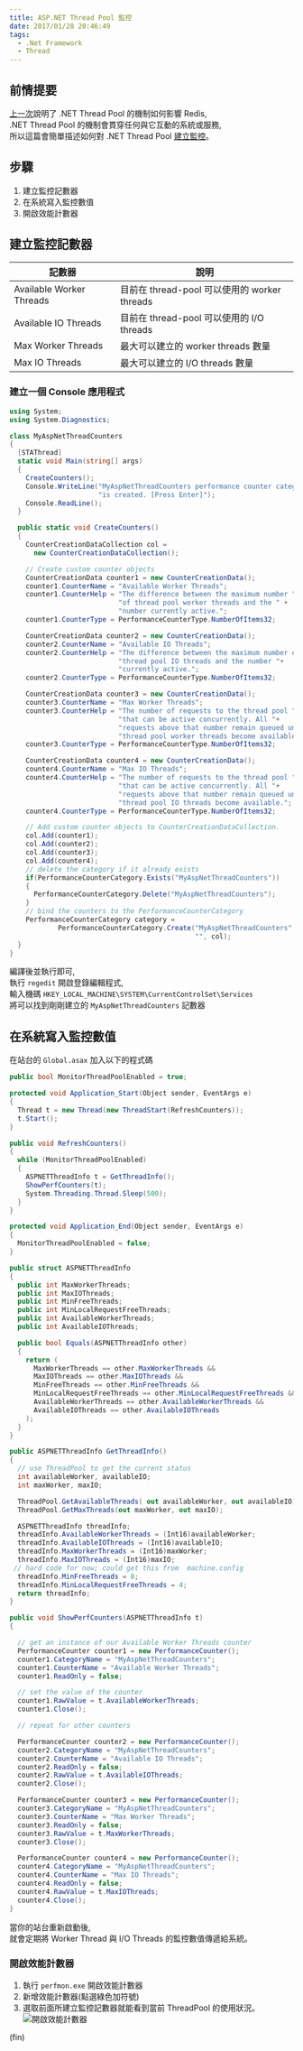 ```yaml
---
title: ASP.NET Thread Pool 監控
date: 2017/01/28 20:46:49
tags:
  - .Net Framework
  - Thread
---
```


## 前情提要

[上一次](/2016/11/21/aspdotnet_threadpool_and_redis/)說明了 .NET Thread Pool 的機制如何影響 Redis,  
.NET Thread Pool 的機制會貫穿任何與它互動的系統或服務,  
所以這篇會簡單描述如何對 .NET Thread Pool [建立監控](https://msdn.microsoft.com/zh-tw/library/ff650682.aspx)。

## 步驟

1. 建立監控記數器
2. 在系統寫入監控數值
3. 開啟效能計數器

## 建立監控記數器

| 記數器                   | 說明                                         |
| ------------------------ | -------------------------------------------- |
| Available Worker Threads | 目前在 thread-pool 可以使用的 worker threads |
| Available IO Threads     | 目前在 thread-pool 可以使用的 I/O threads    |
| Max Worker Threads       | 最大可以建立的 worker threads 數量           |
| Max IO Threads           | 最大可以建立的 I/O threads 數量              |

### 建立一個 Console 應用程式

```csharp
using System;
using System.Diagnostics;

class MyAspNetThreadCounters
{
  [STAThread]
  static void Main(string[] args)
  {
    CreateCounters();
    Console.WriteLine("MyAspNetThreadCounters performance counter category " +
                      "is created. [Press Enter]");
    Console.ReadLine();
  }

  public static void CreateCounters()
  {
    CounterCreationDataCollection col =
      new CounterCreationDataCollection();

    // Create custom counter objects
    CounterCreationData counter1 = new CounterCreationData();
    counter1.CounterName = "Available Worker Threads";
    counter1.CounterHelp = "The difference between the maximum number " +
                           "of thread pool worker threads and the " +
                           "number currently active.";
    counter1.CounterType = PerformanceCounterType.NumberOfItems32;

    CounterCreationData counter2 = new CounterCreationData();
    counter2.CounterName = "Available IO Threads";
    counter2.CounterHelp = "The difference between the maximum number of " +
                           "thread pool IO threads and the number "+
                           "currently active.";
    counter2.CounterType = PerformanceCounterType.NumberOfItems32;

    CounterCreationData counter3 = new CounterCreationData();
    counter3.CounterName = "Max Worker Threads";
    counter3.CounterHelp = "The number of requests to the thread pool "+
                           "that can be active concurrently. All "+
                           "requests above that number remain queued until " +
                           "thread pool worker threads become available.";
    counter3.CounterType = PerformanceCounterType.NumberOfItems32;

    CounterCreationData counter4 = new CounterCreationData();
    counter4.CounterName = "Max IO Threads";
    counter4.CounterHelp = "The number of requests to the thread pool " +
                           "that can be active concurrently. All "+
                           "requests above that number remain queued until " +
                           "thread pool IO threads become available.";
    counter4.CounterType = PerformanceCounterType.NumberOfItems32;

    // Add custom counter objects to CounterCreationDataCollection.
    col.Add(counter1);
    col.Add(counter2);
    col.Add(counter3);
    col.Add(counter4);
    // delete the category if it already exists
    if(PerformanceCounterCategory.Exists("MyAspNetThreadCounters"))
    {
      PerformanceCounterCategory.Delete("MyAspNetThreadCounters");
    }
    // bind the counters to the PerformanceCounterCategory
    PerformanceCounterCategory category =
            PerformanceCounterCategory.Create("MyAspNetThreadCounters",
                                              "", col);
  }
}
```

編譯後並執行即可,  
執行 `regedit` 開啟登錄編輯程式,  
輸入機碼 `HKEY_LOCAL_MACHINE\SYSTEM\CurrentControlSet\Services`  
將可以找到剛剛建立的 `MyAspNetThreadCounters` 記數器

## 在系統寫入監控數值

在站台的 `Global.asax` 加入以下的程式碼

```csharp
public bool MonitorThreadPoolEnabled = true;

protected void Application_Start(Object sender, EventArgs e)
{
  Thread t = new Thread(new ThreadStart(RefreshCounters));
  t.Start();
}

public void RefreshCounters()
{
  while (MonitorThreadPoolEnabled)
  {
    ASPNETThreadInfo t = GetThreadInfo();
    ShowPerfCounters(t);
    System.Threading.Thread.Sleep(500);
  }
}

protected void Application_End(Object sender, EventArgs e)
{
  MonitorThreadPoolEnabled = false;
}

public struct ASPNETThreadInfo
{
  public int MaxWorkerThreads;
  public int MaxIOThreads;
  public int MinFreeThreads;
  public int MinLocalRequestFreeThreads;
  public int AvailableWorkerThreads;
  public int AvailableIOThreads;

  public bool Equals(ASPNETThreadInfo other)
  {
    return (
      MaxWorkerThreads == other.MaxWorkerThreads &&
      MaxIOThreads == other.MaxIOThreads &&
      MinFreeThreads == other.MinFreeThreads &&
      MinLocalRequestFreeThreads == other.MinLocalRequestFreeThreads &&
      AvailableWorkerThreads == other.AvailableWorkerThreads &&
      AvailableIOThreads == other.AvailableIOThreads
    );
  }
}

public ASPNETThreadInfo GetThreadInfo()
{
  // use ThreadPool to get the current status
  int availableWorker, availableIO;
  int maxWorker, maxIO;

  ThreadPool.GetAvailableThreads( out availableWorker, out availableIO);
  ThreadPool.GetMaxThreads(out maxWorker, out maxIO);

  ASPNETThreadInfo threadInfo;
  threadInfo.AvailableWorkerThreads = (Int16)availableWorker;
  threadInfo.AvailableIOThreads = (Int16)availableIO;
  threadInfo.MaxWorkerThreads = (Int16)maxWorker;
  threadInfo.MaxIOThreads = (Int16)maxIO;
 // hard code for now; could get this from  machine.config
  threadInfo.MinFreeThreads = 8;
  threadInfo.MinLocalRequestFreeThreads = 4;
  return threadInfo;
}

public void ShowPerfCounters(ASPNETThreadInfo t)
{

  // get an instance of our Available Worker Threads counter
  PerformanceCounter counter1 = new PerformanceCounter();
  counter1.CategoryName = "MyAspNetThreadCounters";
  counter1.CounterName = "Available Worker Threads";
  counter1.ReadOnly = false;

  // set the value of the counter
  counter1.RawValue = t.AvailableWorkerThreads;
  counter1.Close();

  // repeat for other counters

  PerformanceCounter counter2 = new PerformanceCounter();
  counter2.CategoryName = "MyAspNetThreadCounters";
  counter2.CounterName = "Available IO Threads";
  counter2.ReadOnly = false;
  counter2.RawValue = t.AvailableIOThreads;
  counter2.Close();

  PerformanceCounter counter3 = new PerformanceCounter();
  counter3.CategoryName = "MyAspNetThreadCounters";
  counter3.CounterName = "Max Worker Threads";
  counter3.ReadOnly = false;
  counter3.RawValue = t.MaxWorkerThreads;
  counter3.Close();

  PerformanceCounter counter4 = new PerformanceCounter();
  counter4.CategoryName = "MyAspNetThreadCounters";
  counter4.CounterName = "Max IO Threads";
  counter4.ReadOnly = false;
  counter4.RawValue = t.MaxIOThreads;
  counter4.Close();
}
```

當你的站台重新啟動後,  
就會定期將 Worker Thread 與 I/O Threads 的監控數值傳遞給系統。

### 開啟效能計數器

1. 執行 `perfmon.exe` 開啟效能計數器
2. 新增效能計數器(點選綠色加符號)
3. 選取前面所建立監控記數器就能看到當前 ThreadPool 的使用狀況。
   ![開啟效能計數器](https://i.imgur.com/HhlbNH2.jpg)

(fin)
